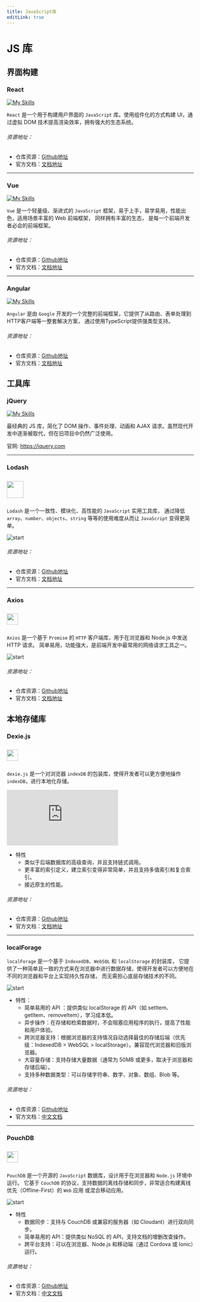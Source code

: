 ```yaml
---
title: JavaScript库
editLink: true
---
```

# JS 库

## 界面构建

### React

[![My Skills](https://skillicons.dev/icons?i=react)](https://skillicons.dev)

`React` 是一个用于构建用户界面的 `JavaScript` 库。使用组件化的方式构建 UI，通过虚拟 DOM 技术提高渲染效率，拥有强大的生态系统。

###### 资源地址：  

- 仓库资源：[Github地址](https://github.com/facebook/react)   
- 官方文档：[文档地址](https://zh-hans.react.dev/)

---

### Vue

[![My Skills](https://skillicons.dev/icons?i=vue)](https://skillicons.dev)

`Vue` 是一个轻量级、渐进式的 `JavaScript` 框架，易于上手，易学易用，性能出色，适用场景丰富的 Web 前端框架，
同样拥有丰富的生态， 是每一个前端开发者必会的前端框架。

###### 资源地址：

- 仓库资源：[Github地址](https://github.com/vuejs/vue)
- 官方文档：[文档地址](https://cn.vuejs.org/)

---

### Angular

[![My Skills](https://skillicons.dev/icons?i=angular)](https://skillicons.dev)

`Angular` 是由 `Google` 开发的一个完整的前端框架，它提供了从路由、表单处理到HTTP客户端等一整套解决方案，
通过使用TypeScript提供强类型支持。

###### 资源地址：

- 仓库资源：[Github地址](https://github.com/angular/angular)
- 官方文档：[文档地址](https://angular.cn/)


## 工具库

### jQuery

[![My Skills](https://skillicons.dev/icons?i=jquery)](https://skillicons.dev)

最经典的 JS 库，简化了 DOM 操作、事件处理、动画和 AJAX 请求。虽然现代开发中逐渐被取代，但在旧项目中仍然广泛使用。

官网: https://jquery.com

---

### Lodash

<img style="width: 45px;margin: 10px 0" src="https://www.lodashjs.com/img/logo.png">

`Lodash` 是一个一致性、模块化、高性能的 `JavaScript` 实用工具库，
通过降低 `array`、`number`、`objects`、`string` 等等的使用难度从而让 `JavaScript` 变得更简单。

![start](https://img.shields.io/github/stars/lodash/lodash?style=social)

###### 资源地址：
- 仓库资源：[Github地址](https://github.com/lodash/lodash)
- 官方文档：[文档地址](https://www.lodashjs.com/)

---

### Axios

<img style="height:30px;margin: 10px 0" src="https://www.axios-http.cn/img/logo.png">

`Axios` 是一个基于 `Promise` 的 `HTTP` 客户端库，用于在浏览器和 Node.js 中发送 HTTP 请求。
简单易用，功能强大，是前端开发中最常用的网络请求工具之一。

![start](https://img.shields.io/github/stars/axios/axios?style=social)
###### 资源地址：
- 仓库资源：[Github地址](https://github.com/axios/axios)
- 官方文档：[文档地址](https://www.axios-http.cn/)

## 本地存储库

### Dexie.js

<span style="display:flex;align-items: center;"><img style="height:30px;margin: 10px 0" src="https://dexie.org/assets/images/dexie-logo-icon.svg">
<span style="margin-left:-15px;font-size:30px;color:white;">Dexie</span>
</span>

`dexie.js` 是一个对浏览器 `indexDB` 的包装库，使得开发者可以更方便地操作 `indexDB`，进行本地化存储。

![start](https://img.shields.io/github/stars/dexie/Dexie.js?style=social)
- 特性
  - 类似于后端数据库的高级查询，并且支持链式调用。
  - 更丰富的索引定义，建立索引变得非常简单，并且支持多值索引和复合索引。
  - 接近原生的性能。
###### 资源地址：
- 仓库资源：[Github地址](https://github.com/dexie/Dexie.js)
- 官方文档：[文档地址](https://dexie.org/)

---

### localForage
`localForage` 是一个基于 `IndexedDB`、`WebSQL` 和 `localStorage` 的封装库，
它提供了一种简单且一致的方式来在浏览器中进行数据存储，使得开发者可以方便地在不同的浏览器和平台上实现持久性存储，
而无需担心底层存储技术的不同。

![start](https://img.shields.io/github/stars/localForage/localForage?style=social)
- 特性：
  - 简单易用的 API ：提供类似 localStorage 的 API（如 setItem、getItem、removeItem），学习成本低。
  - 异步操作：在存储和检索数据时，不会阻塞应用程序的执行，提高了性能和用户体验。
  - 跨浏览器支持：根据浏览器的支持情况自动选择最佳的存储后端（优先级：IndexedDB > WebSQL > localStorage）。兼容现代浏览器和旧版浏览器。
  - 大容量存储：支持存储大量数据（通常为 50MB 或更多，取决于浏览器和存储后端）。
  - 支持多种数据类型：可以存储字符串、数字、对象、数组、Blob 等。

###### 资源地址：
- 仓库资源：[Github地址](https://github.com/localForage/localForage)
- 官方文档：[中文文档](https://localforage.docschina.org/)

---

### PouchDB

<img style="height:30px;margin: 10px 0" src="https://pouchdb.com/static/img/logo.svg">

`PouchDB` 是一个开源的 `JavaScript` 数据库，设计用于在浏览器和 `Node.js` 环境中运行。
它基于 `CouchDB` 的协议，支持数据的离线存储和同步，非常适合构建离线优先（Offline-First）的 `Web` 应用 或混合移动应用。

![start](https://img.shields.io/github/stars/pouchdb/pouchdb?style=social)
- 特性
  - 数据同步：支持与 CouchDB 或兼容的服务器（如 Cloudant）进行双向同步。
  - 简单易用的 API：提供类似 NoSQL 的 API，支持文档的增删改查操作。
  - 跨平台支持：可以在浏览器、Node.js 和移动端（通过 Cordova 或 Ionic）运行。

###### 资源地址：
- 仓库资源：[Github地址](https://github.com/pouchdb/pouchdb)
- 官方文档：[中文文档](https://pouchdb.com/)


